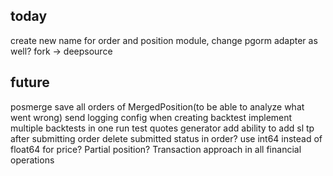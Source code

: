 ## today
create new name for order and position module, change pgorm adapter as well?
fork -> deepsource

## future
posmerge
    save all orders of MergedPosition(to be able to analyze what went wrong)
send logging config when creating backtest
implement multiple backtests in one run
test quotes generator
add ability to add sl tp after submitting order
delete submitted status in order?
use int64 instead of float64 for price?
Partial position?
Transaction approach in all financial operations